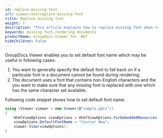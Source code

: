 ```yaml
---
id: replace-missing-font
url: viewer/net/replace-missing-font
title: Replace missing font
weight: 7
description: "This article explains how to replace missing font when rendering documents with GroupDocs.Viewer within your .NET applications."
keywords: missing font,rendering documents
productName: GroupDocs.Viewer for .NET
hideChildren: False
---
```

GroupDocs.Viewer enables you to set default font name which may be useful in following cases:

1. You want to generally specify the default font to fall back on if a particular font in a document cannot be found during rendering;
2. The document uses a font that contains non-English characters and the you want to make sure that any missing font is replaced with one which has the same character set available.

Following code snippet shows how to set default font name.

```csharp
using (Viewer viewer = new Viewer(@"sample.pptx"))
{
    HtmlViewOptions viewOptions = HtmlViewOptions.ForEmbeddedResources();
    viewOptions.DefaultFontName = "Courier New";
    viewer.View(viewOptions);
}          
```
